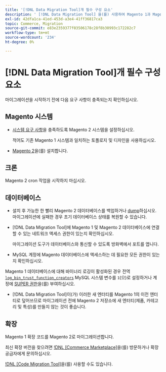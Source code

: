 ```yaml
---
title: '[!DNL Data Migration Tool]개 필수 구성 요소'
description: ' [!DNL Data Migration Tool] 을(를) 사용하여 Magento 1과 Magento 2 간에 데이터를 전송하기 전에 수행해야 하는 작업에 대해 알아봅니다.'
exl-id: 42dfa1ca-41ed-453d-a3e4-41ff36817ca3
topic: Commerce, Migration
source-git-commit: e83e2359377f03506178c28f8b30993c172282c7
workflow-type: tm+mt
source-wordcount: '234'
ht-degree: 0%

---
```


# [!DNL Data Migration Tool]개 필수 구성 요소

마이그레이션을 시작하기 전에 다음 요구 사항이 충족되는지 확인하십시오.

## Magento 시스템

* [시스템 요구 사항](../../installation/system-requirements.md)을 충족하도록 Magento 2 시스템을 설정하십시오.

  적어도 기존 Magento 1 시스템과 일치하는 토폴로지 및 디자인을 사용하십시오.

* [Magento 2](../../installation/overview.md)을(를) 설치합니다.

## 크론

Magento 2 cron 작업을 시작하지 마십시오.

## 데이터베이스

* 설치 후 가능한 한 빨리 Magento 2 데이터베이스를 백업하거나 [dump](https://dev.mysql.com/doc/refman/8.0/en/mysqldump.html)하십시오. 마이그레이션에 실패한 경우 초기 데이터베이스 상태를 복원할 수 있습니다.

* [!DNL Data Migration Tool]에 Magento 1 및 Magento 2 데이터베이스에 연결할 수 있는 네트워크 액세스 권한이 있는지 확인하십시오.

  마이그레이션 도구가 데이터베이스와 통신할 수 있도록 방화벽에서 포트를 엽니다.

* MySQL 계정에 Magento 데이터베이스에 액세스하는 데 필요한 모든 권한이 있는지 확인하십시오.

Magento 1 데이터베이스에 대해 바이너리 로깅이 활성화된 경우 전역 [`log_bin_trust_function_creators`](https://dev.mysql.com/doc/refman/5.7/en/server-system-variables.html#sysvar_log_bin_trust_function_creators) MySQL 시스템 변수를 `1`(으)로 설정하거나 계정에 [SUPER 권한](https://dev.mysql.com/doc/refman/5.7/en/privileges-provided.html#priv_super)을(를) 부여하십시오.

* [!DNL Data Migration Tool]이(가) 이러한 새 엔터티를 Magento 1의 이전 엔터티로 덮어쓰므로 마이그레이션 전에 Magento 2 저장소에 새 엔터티(제품, 카테고리 및 특성)를 만들지 않는 것이 좋습니다.

## 확장

Magento 1 확장 코드를 Magento 2로 마이그레이션합니다.

최신 확장 버전을 찾으려면 [!DNL [Commerce Marketplace]](https://marketplace.magento.com/)을(를) 방문하거나 확장 공급자에게 문의하십시오.

[!DNL [Code Migration Tool]](https://github.com/magento-commerce/code-migration/blob/develop/README.md)을(를) 사용할 수도 있습니다.
